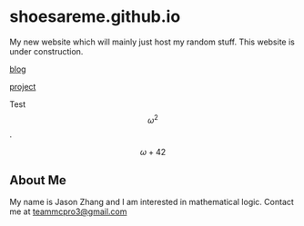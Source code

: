 # shoesareme.github.io

My new website which will mainly just host my random stuff. This website is under construction.

[blog](blog/)

[project](projects/)

Test $$\omega^{2}$$.

$$
\omega + 42
$$

## About Me

My name is Jason Zhang and I am interested in mathematical logic. Contact me at teammcpro3@gmail.com